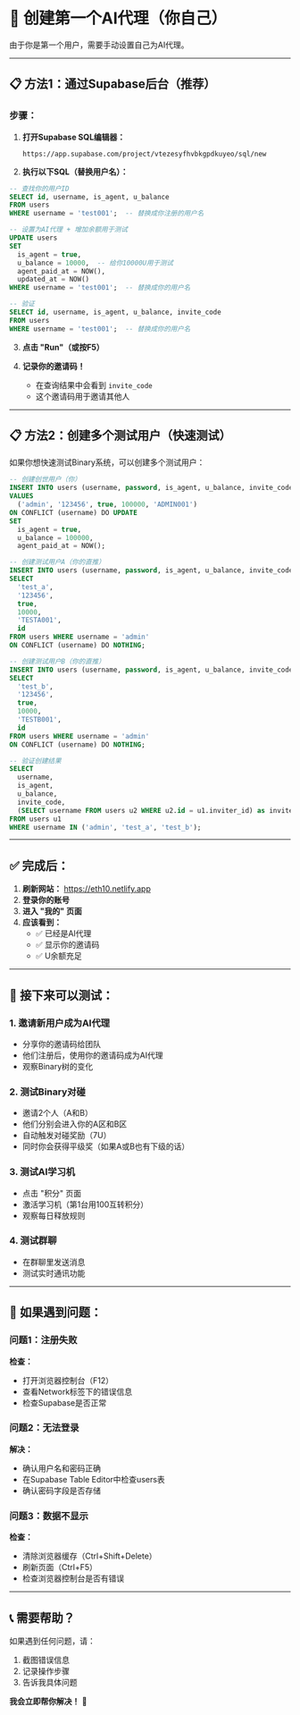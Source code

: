 # 🚀 **创建第一个AI代理（你自己）**

由于你是第一个用户，需要手动设置自己为AI代理。

---

## 📋 **方法1：通过Supabase后台（推荐）**

### **步骤：**

1. **打开Supabase SQL编辑器：**
   ```
   https://app.supabase.com/project/vtezesyfhvbkgpdkuyeo/sql/new
   ```

2. **执行以下SQL（替换用户名）：**

```sql
-- 查找你的用户ID
SELECT id, username, is_agent, u_balance 
FROM users 
WHERE username = 'test001';  -- 替换成你注册的用户名

-- 设置为AI代理 + 增加余额用于测试
UPDATE users 
SET 
  is_agent = true,
  u_balance = 10000,  -- 给你10000U用于测试
  agent_paid_at = NOW(),
  updated_at = NOW()
WHERE username = 'test001';  -- 替换成你的用户名

-- 验证
SELECT id, username, is_agent, u_balance, invite_code
FROM users 
WHERE username = 'test001';  -- 替换成你的用户名
```

3. **点击 "Run"（或按F5）**

4. **记录你的邀请码！**
   - 在查询结果中会看到 `invite_code`
   - 这个邀请码用于邀请其他人

---

## 📋 **方法2：创建多个测试用户（快速测试）**

如果你想快速测试Binary系统，可以创建多个测试用户：

```sql
-- 创建创世用户（你）
INSERT INTO users (username, password, is_agent, u_balance, invite_code)
VALUES 
  ('admin', '123456', true, 100000, 'ADMIN001')
ON CONFLICT (username) DO UPDATE
SET 
  is_agent = true,
  u_balance = 100000,
  agent_paid_at = NOW();

-- 创建测试用户A（你的直推）
INSERT INTO users (username, password, is_agent, u_balance, invite_code, inviter_id)
SELECT 
  'test_a', 
  '123456', 
  true, 
  10000, 
  'TESTA001',
  id
FROM users WHERE username = 'admin'
ON CONFLICT (username) DO NOTHING;

-- 创建测试用户B（你的直推）
INSERT INTO users (username, password, is_agent, u_balance, invite_code, inviter_id)
SELECT 
  'test_b', 
  '123456', 
  true, 
  10000, 
  'TESTB001',
  id
FROM users WHERE username = 'admin'
ON CONFLICT (username) DO NOTHING;

-- 验证创建结果
SELECT 
  username, 
  is_agent, 
  u_balance, 
  invite_code,
  (SELECT username FROM users u2 WHERE u2.id = u1.inviter_id) as inviter
FROM users u1
WHERE username IN ('admin', 'test_a', 'test_b');
```

---

## ✅ **完成后：**

1. **刷新网站：** https://eth10.netlify.app
2. **登录你的账号**
3. **进入 "我的" 页面**
4. **应该看到：**
   - ✅ 已经是AI代理
   - ✅ 显示你的邀请码
   - ✅ U余额充足

---

## 🎯 **接下来可以测试：**

### **1. 邀请新用户成为AI代理**

- 分享你的邀请码给团队
- 他们注册后，使用你的邀请码成为AI代理
- 观察Binary树的变化

### **2. 测试Binary对碰**

- 邀请2个人（A和B）
- 他们分别会进入你的A区和B区
- 自动触发对碰奖励（7U）
- 同时你会获得平级奖（如果A或B也有下级的话）

### **3. 测试AI学习机**

- 点击 "积分" 页面
- 激活学习机（第1台用100互转积分）
- 观察每日释放规则

### **4. 测试群聊**

- 在群聊里发送消息
- 测试实时通讯功能

---

## 🐛 **如果遇到问题：**

### **问题1：注册失败**

**检查：**
- 打开浏览器控制台（F12）
- 查看Network标签下的错误信息
- 检查Supabase是否正常

### **问题2：无法登录**

**解决：**
- 确认用户名和密码正确
- 在Supabase Table Editor中检查users表
- 确认密码字段是否存储

### **问题3：数据不显示**

**检查：**
- 清除浏览器缓存（Ctrl+Shift+Delete）
- 刷新页面（Ctrl+F5）
- 检查浏览器控制台是否有错误

---

## 📞 **需要帮助？**

如果遇到任何问题，请：

1. 截图错误信息
2. 记录操作步骤
3. 告诉我具体问题

**我会立即帮你解决！** 🚀
























